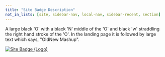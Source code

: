 ```yaml
---
title: "Site Badge Description"
not_in_lists: [site, sidebar-nav, local-nav, sidebar-recent, section]
---
```


A large black 'O' with a black 'N' middle of the 'O' and black 'w'
straddling the right hand stroke of the 'O'.
In the landing page it is followed by large text which says, "OldNew Mashup".

<a href="/siteentry/site-badge-description"><img
alt="Site Badge (Logo)" src="/images/sample_image.png"
width="auto"></a>
